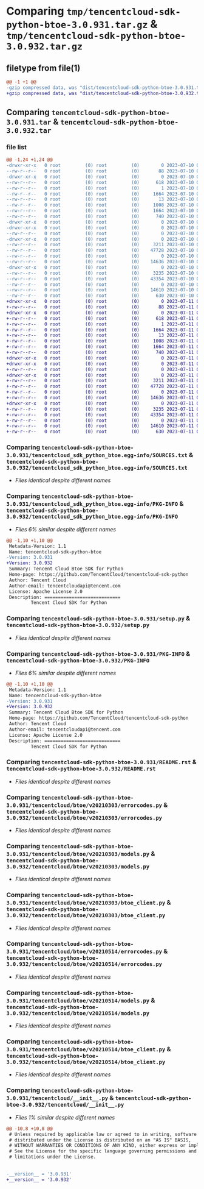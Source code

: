 # Comparing `tmp/tencentcloud-sdk-python-btoe-3.0.931.tar.gz` & `tmp/tencentcloud-sdk-python-btoe-3.0.932.tar.gz`

## filetype from file(1)

```diff
@@ -1 +1 @@
-gzip compressed data, was "dist/tencentcloud-sdk-python-btoe-3.0.931.tar", last modified: Mon Jul 10 00:31:48 2023, max compression
+gzip compressed data, was "dist/tencentcloud-sdk-python-btoe-3.0.932.tar", last modified: Tue Jul 11 00:32:11 2023, max compression
```

## Comparing `tencentcloud-sdk-python-btoe-3.0.931.tar` & `tencentcloud-sdk-python-btoe-3.0.932.tar`

### file list

```diff
@@ -1,24 +1,24 @@
-drwxr-xr-x   0 root         (0) root         (0)        0 2023-07-10 00:31:48.000000 tencentcloud-sdk-python-btoe-3.0.931/
--rw-r--r--   0 root         (0) root         (0)       88 2023-07-10 00:31:48.000000 tencentcloud-sdk-python-btoe-3.0.931/setup.cfg
-drwxr-xr-x   0 root         (0) root         (0)        0 2023-07-10 00:31:48.000000 tencentcloud-sdk-python-btoe-3.0.931/tencentcloud_sdk_python_btoe.egg-info/
--rw-r--r--   0 root         (0) root         (0)      618 2023-07-10 00:31:48.000000 tencentcloud-sdk-python-btoe-3.0.931/tencentcloud_sdk_python_btoe.egg-info/SOURCES.txt
--rw-r--r--   0 root         (0) root         (0)        1 2023-07-10 00:31:48.000000 tencentcloud-sdk-python-btoe-3.0.931/tencentcloud_sdk_python_btoe.egg-info/dependency_links.txt
--rw-r--r--   0 root         (0) root         (0)     1664 2023-07-10 00:31:48.000000 tencentcloud-sdk-python-btoe-3.0.931/tencentcloud_sdk_python_btoe.egg-info/PKG-INFO
--rw-r--r--   0 root         (0) root         (0)       13 2023-07-10 00:31:48.000000 tencentcloud-sdk-python-btoe-3.0.931/tencentcloud_sdk_python_btoe.egg-info/top_level.txt
--rw-r--r--   0 root         (0) root         (0)     1008 2023-07-10 00:31:48.000000 tencentcloud-sdk-python-btoe-3.0.931/setup.py
--rw-r--r--   0 root         (0) root         (0)     1664 2023-07-10 00:31:48.000000 tencentcloud-sdk-python-btoe-3.0.931/PKG-INFO
--rw-r--r--   0 root         (0) root         (0)      740 2023-07-10 00:31:48.000000 tencentcloud-sdk-python-btoe-3.0.931/README.rst
-drwxr-xr-x   0 root         (0) root         (0)        0 2023-07-10 00:31:48.000000 tencentcloud-sdk-python-btoe-3.0.931/tencentcloud/
-drwxr-xr-x   0 root         (0) root         (0)        0 2023-07-10 00:31:48.000000 tencentcloud-sdk-python-btoe-3.0.931/tencentcloud/btoe/
--rw-r--r--   0 root         (0) root         (0)        0 2023-07-10 00:31:48.000000 tencentcloud-sdk-python-btoe-3.0.931/tencentcloud/btoe/__init__.py
-drwxr-xr-x   0 root         (0) root         (0)        0 2023-07-10 00:31:48.000000 tencentcloud-sdk-python-btoe-3.0.931/tencentcloud/btoe/v20210303/
--rw-r--r--   0 root         (0) root         (0)     3211 2023-07-10 00:31:48.000000 tencentcloud-sdk-python-btoe-3.0.931/tencentcloud/btoe/v20210303/errorcodes.py
--rw-r--r--   0 root         (0) root         (0)    47728 2023-07-10 00:31:48.000000 tencentcloud-sdk-python-btoe-3.0.931/tencentcloud/btoe/v20210303/models.py
--rw-r--r--   0 root         (0) root         (0)        0 2023-07-10 00:31:48.000000 tencentcloud-sdk-python-btoe-3.0.931/tencentcloud/btoe/v20210303/__init__.py
--rw-r--r--   0 root         (0) root         (0)    14636 2023-07-10 00:31:48.000000 tencentcloud-sdk-python-btoe-3.0.931/tencentcloud/btoe/v20210303/btoe_client.py
-drwxr-xr-x   0 root         (0) root         (0)        0 2023-07-10 00:31:48.000000 tencentcloud-sdk-python-btoe-3.0.931/tencentcloud/btoe/v20210514/
--rw-r--r--   0 root         (0) root         (0)     3235 2023-07-10 00:31:48.000000 tencentcloud-sdk-python-btoe-3.0.931/tencentcloud/btoe/v20210514/errorcodes.py
--rw-r--r--   0 root         (0) root         (0)    43354 2023-07-10 00:31:48.000000 tencentcloud-sdk-python-btoe-3.0.931/tencentcloud/btoe/v20210514/models.py
--rw-r--r--   0 root         (0) root         (0)        0 2023-07-10 00:31:48.000000 tencentcloud-sdk-python-btoe-3.0.931/tencentcloud/btoe/v20210514/__init__.py
--rw-r--r--   0 root         (0) root         (0)    14610 2023-07-10 00:31:48.000000 tencentcloud-sdk-python-btoe-3.0.931/tencentcloud/btoe/v20210514/btoe_client.py
--rw-r--r--   0 root         (0) root         (0)      630 2023-07-10 00:31:48.000000 tencentcloud-sdk-python-btoe-3.0.931/tencentcloud/__init__.py
+drwxr-xr-x   0 root         (0) root         (0)        0 2023-07-11 00:32:11.000000 tencentcloud-sdk-python-btoe-3.0.932/
+-rw-r--r--   0 root         (0) root         (0)       88 2023-07-11 00:32:11.000000 tencentcloud-sdk-python-btoe-3.0.932/setup.cfg
+drwxr-xr-x   0 root         (0) root         (0)        0 2023-07-11 00:32:11.000000 tencentcloud-sdk-python-btoe-3.0.932/tencentcloud_sdk_python_btoe.egg-info/
+-rw-r--r--   0 root         (0) root         (0)      618 2023-07-11 00:32:11.000000 tencentcloud-sdk-python-btoe-3.0.932/tencentcloud_sdk_python_btoe.egg-info/SOURCES.txt
+-rw-r--r--   0 root         (0) root         (0)        1 2023-07-11 00:32:11.000000 tencentcloud-sdk-python-btoe-3.0.932/tencentcloud_sdk_python_btoe.egg-info/dependency_links.txt
+-rw-r--r--   0 root         (0) root         (0)     1664 2023-07-11 00:32:11.000000 tencentcloud-sdk-python-btoe-3.0.932/tencentcloud_sdk_python_btoe.egg-info/PKG-INFO
+-rw-r--r--   0 root         (0) root         (0)       13 2023-07-11 00:32:11.000000 tencentcloud-sdk-python-btoe-3.0.932/tencentcloud_sdk_python_btoe.egg-info/top_level.txt
+-rw-r--r--   0 root         (0) root         (0)     1008 2023-07-11 00:32:10.000000 tencentcloud-sdk-python-btoe-3.0.932/setup.py
+-rw-r--r--   0 root         (0) root         (0)     1664 2023-07-11 00:32:11.000000 tencentcloud-sdk-python-btoe-3.0.932/PKG-INFO
+-rw-r--r--   0 root         (0) root         (0)      740 2023-07-11 00:32:10.000000 tencentcloud-sdk-python-btoe-3.0.932/README.rst
+drwxr-xr-x   0 root         (0) root         (0)        0 2023-07-11 00:32:11.000000 tencentcloud-sdk-python-btoe-3.0.932/tencentcloud/
+drwxr-xr-x   0 root         (0) root         (0)        0 2023-07-11 00:32:11.000000 tencentcloud-sdk-python-btoe-3.0.932/tencentcloud/btoe/
+-rw-r--r--   0 root         (0) root         (0)        0 2023-07-11 00:32:10.000000 tencentcloud-sdk-python-btoe-3.0.932/tencentcloud/btoe/__init__.py
+drwxr-xr-x   0 root         (0) root         (0)        0 2023-07-11 00:32:11.000000 tencentcloud-sdk-python-btoe-3.0.932/tencentcloud/btoe/v20210303/
+-rw-r--r--   0 root         (0) root         (0)     3211 2023-07-11 00:32:10.000000 tencentcloud-sdk-python-btoe-3.0.932/tencentcloud/btoe/v20210303/errorcodes.py
+-rw-r--r--   0 root         (0) root         (0)    47728 2023-07-11 00:32:10.000000 tencentcloud-sdk-python-btoe-3.0.932/tencentcloud/btoe/v20210303/models.py
+-rw-r--r--   0 root         (0) root         (0)        0 2023-07-11 00:32:10.000000 tencentcloud-sdk-python-btoe-3.0.932/tencentcloud/btoe/v20210303/__init__.py
+-rw-r--r--   0 root         (0) root         (0)    14636 2023-07-11 00:32:10.000000 tencentcloud-sdk-python-btoe-3.0.932/tencentcloud/btoe/v20210303/btoe_client.py
+drwxr-xr-x   0 root         (0) root         (0)        0 2023-07-11 00:32:11.000000 tencentcloud-sdk-python-btoe-3.0.932/tencentcloud/btoe/v20210514/
+-rw-r--r--   0 root         (0) root         (0)     3235 2023-07-11 00:32:10.000000 tencentcloud-sdk-python-btoe-3.0.932/tencentcloud/btoe/v20210514/errorcodes.py
+-rw-r--r--   0 root         (0) root         (0)    43354 2023-07-11 00:32:10.000000 tencentcloud-sdk-python-btoe-3.0.932/tencentcloud/btoe/v20210514/models.py
+-rw-r--r--   0 root         (0) root         (0)        0 2023-07-11 00:32:10.000000 tencentcloud-sdk-python-btoe-3.0.932/tencentcloud/btoe/v20210514/__init__.py
+-rw-r--r--   0 root         (0) root         (0)    14610 2023-07-11 00:32:10.000000 tencentcloud-sdk-python-btoe-3.0.932/tencentcloud/btoe/v20210514/btoe_client.py
+-rw-r--r--   0 root         (0) root         (0)      630 2023-07-11 00:32:10.000000 tencentcloud-sdk-python-btoe-3.0.932/tencentcloud/__init__.py
```

### Comparing `tencentcloud-sdk-python-btoe-3.0.931/tencentcloud_sdk_python_btoe.egg-info/SOURCES.txt` & `tencentcloud-sdk-python-btoe-3.0.932/tencentcloud_sdk_python_btoe.egg-info/SOURCES.txt`

 * *Files identical despite different names*

### Comparing `tencentcloud-sdk-python-btoe-3.0.931/tencentcloud_sdk_python_btoe.egg-info/PKG-INFO` & `tencentcloud-sdk-python-btoe-3.0.932/tencentcloud_sdk_python_btoe.egg-info/PKG-INFO`

 * *Files 6% similar despite different names*

```diff
@@ -1,10 +1,10 @@
 Metadata-Version: 1.1
 Name: tencentcloud-sdk-python-btoe
-Version: 3.0.931
+Version: 3.0.932
 Summary: Tencent Cloud Btoe SDK for Python
 Home-page: https://github.com/TencentCloud/tencentcloud-sdk-python
 Author: Tencent Cloud
 Author-email: tencentcloudapi@tencent.com
 License: Apache License 2.0
 Description: ============================
         Tencent Cloud SDK for Python
```

### Comparing `tencentcloud-sdk-python-btoe-3.0.931/setup.py` & `tencentcloud-sdk-python-btoe-3.0.932/setup.py`

 * *Files identical despite different names*

### Comparing `tencentcloud-sdk-python-btoe-3.0.931/PKG-INFO` & `tencentcloud-sdk-python-btoe-3.0.932/PKG-INFO`

 * *Files 6% similar despite different names*

```diff
@@ -1,10 +1,10 @@
 Metadata-Version: 1.1
 Name: tencentcloud-sdk-python-btoe
-Version: 3.0.931
+Version: 3.0.932
 Summary: Tencent Cloud Btoe SDK for Python
 Home-page: https://github.com/TencentCloud/tencentcloud-sdk-python
 Author: Tencent Cloud
 Author-email: tencentcloudapi@tencent.com
 License: Apache License 2.0
 Description: ============================
         Tencent Cloud SDK for Python
```

### Comparing `tencentcloud-sdk-python-btoe-3.0.931/README.rst` & `tencentcloud-sdk-python-btoe-3.0.932/README.rst`

 * *Files identical despite different names*

### Comparing `tencentcloud-sdk-python-btoe-3.0.931/tencentcloud/btoe/v20210303/errorcodes.py` & `tencentcloud-sdk-python-btoe-3.0.932/tencentcloud/btoe/v20210303/errorcodes.py`

 * *Files identical despite different names*

### Comparing `tencentcloud-sdk-python-btoe-3.0.931/tencentcloud/btoe/v20210303/models.py` & `tencentcloud-sdk-python-btoe-3.0.932/tencentcloud/btoe/v20210303/models.py`

 * *Files identical despite different names*

### Comparing `tencentcloud-sdk-python-btoe-3.0.931/tencentcloud/btoe/v20210303/btoe_client.py` & `tencentcloud-sdk-python-btoe-3.0.932/tencentcloud/btoe/v20210303/btoe_client.py`

 * *Files identical despite different names*

### Comparing `tencentcloud-sdk-python-btoe-3.0.931/tencentcloud/btoe/v20210514/errorcodes.py` & `tencentcloud-sdk-python-btoe-3.0.932/tencentcloud/btoe/v20210514/errorcodes.py`

 * *Files identical despite different names*

### Comparing `tencentcloud-sdk-python-btoe-3.0.931/tencentcloud/btoe/v20210514/models.py` & `tencentcloud-sdk-python-btoe-3.0.932/tencentcloud/btoe/v20210514/models.py`

 * *Files identical despite different names*

### Comparing `tencentcloud-sdk-python-btoe-3.0.931/tencentcloud/btoe/v20210514/btoe_client.py` & `tencentcloud-sdk-python-btoe-3.0.932/tencentcloud/btoe/v20210514/btoe_client.py`

 * *Files identical despite different names*

### Comparing `tencentcloud-sdk-python-btoe-3.0.931/tencentcloud/__init__.py` & `tencentcloud-sdk-python-btoe-3.0.932/tencentcloud/__init__.py`

 * *Files 1% similar despite different names*

```diff
@@ -10,8 +10,8 @@
 # Unless required by applicable law or agreed to in writing, software
 # distributed under the License is distributed on an "AS IS" BASIS,
 # WITHOUT WARRANTIES OR CONDITIONS OF ANY KIND, either express or implied.
 # See the License for the specific language governing permissions and
 # limitations under the License.
 
 
-__version__ = '3.0.931'
+__version__ = '3.0.932'
```

